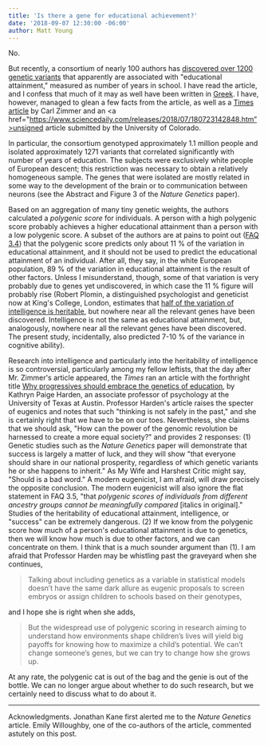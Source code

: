 ```yaml
---
title: 'Is there a gene for educational achievement?'
date: '2018-09-07 12:30:00 -06:00'
author: Matt Young
---
```

No.

But recently, a consortium of nearly 100 authors has <a href="https://www.nature.com/articles/s41588-018-0147-3">discovered over 1200 genetic variants</a> that apparently are associated with "educational attainment," measured as number of years in school. I have read the article, and I confess that much of it may as well have been written in <a href="https://en.wikipedia.org/wiki/Greek_to_me">Greek</a>. I have, however, managed to glean a few facts from the article, as well as a <a href=”https://www.nytimes.com/2018/07/23/science/genes-education.html”> Times article</a> by Carl Zimmer and an <a href="https://www.sciencedaily.com/releases/2018/07/180723142848.htm”>unsigned article</a> submitted by the University of Colorado.

In particular, the consortium genotyped approximately 1.1 million people and isolated approximately 1271 variants that correlated significantly with number of years of education. The subjects were exclusively white people of European descent; this restriction was necessary to obtain a relatively homogeneous sample. The genes that were isolated are mostly related in some way to the development of the brain or to communication between neurons (see the Abstract and Figure 3 of the <i>Nature Genetics</i> paper). 

Based on an aggregation of many tiny genetic weights, the authors calculated a <i>polygenic score</i> for individuals. A person with a high polygenic score probably achieves a higher educational attainment than a person with a low polygenic score. A subset of the authors are at pains to point out (<a href="https://www.thessgac.org/faqs">FAQ 3.4</a>) that the polygenic score predicts only about 11&nbsp;% of the variation in educational attainment, and it should not be used to predict the educational attainment of an individual. After all, they say, in the white European population, 89&nbsp;% of the variation in educational attainment is the result of other factors. Unless I misunderstand, though, some of that variation is very probably due to genes yet undiscovered, in which case the 11&nbsp;% figure will probably rise (Robert Plomin, a distinguished psychologist and geneticist now at King's College, London, estimates that <a href="https://www.scientificamerican.com/article/is-intelligence-hereditary/">half of the variation of intelligence is heritable</a>, but nowhere near all the relevant genes have been discovered. Intelligence is not the same as educational attainment, but, analogously, nowhere near all the relevant genes have been discovered. The present study, incidentally, also predicted 7-10&nbsp;% of the variance in cognitive ability). 

Research into intelligence and particularly into the heritability of intelligence is so controversial, particularly among my fellow leftists, that the day after Mr. Zimmer's article appeared, the <i>Times</i> ran an article with the forthright title <a href="https://www.nytimes.com/2018/07/24/opinion/dna-nature-genetics-education.html">Why progressives should embrace the genetics of education</a>, by Kathryn Paige Harden, an associate professor of psychology at the University of Texas at Austin.
Professor Harden's article raises the specter of eugenics and notes that such "thinking is not safely in the past," and she is certainly right that we have to be on our toes. Nevertheless, she claims that we should ask, "How can the power of the genomic revolution be harnessed to create a more equal society?" and provides 2 responses: 
(1) Genetic studies such as the <i>Nature Genetics</i> paper will demonstrate that success is largely a matter of luck, and they will show "that everyone should share in our national prosperity, regardless of which genetic variants he or she happens to inherit."  As My Wife and Harshest Critic might say, "Should is a bad word." A modern eugenicist, I am afraid, will draw precisely the opposite conclusion. The modern eugenicist will also ignore the flat statement in FAQ 3.5, "that <i>polygenic scores of individuals from different ancestry groups cannot be meaningfully compared</i> [italics in original]."
Studies of the heritability of educational attainment, intelligence, or "success" can be extremely dangerous. 
(2) If we know from the polygenic score how much of a person's educational attainment is due to genetics, then we will know how much is due to other factors, and we can concentrate on them. I think that is a much sounder argument than (1). 
I am afraid that Professor Harden may be whistling past the graveyard when she continues, 
>Talking about including genetics as a variable in statistical models doesn’t have the same dark allure as eugenic proposals to screen embryos or assign children to schools based on their genotypes, 

and I hope she is right when she adds,

<blockquote>But the widespread use of polygenic scoring in research aiming to understand how environments shape children’s lives will yield big payoffs for knowing how to maximize a child’s potential. We can’t change someone’s genes, but we can try to change how she grows up.</blockquote>

At any rate, the polygenic cat is out of the bag and the genie is out of the bottle. We can no longer argue about whether to do such research, but we certainly need to discuss what to do about it.

-----
Acknowledgments. Jonathan Kane first alerted me to the <i>Nature Genetics</i> article. Emily Willoughby, one of the co-authors of the article, commented astutely on this post. 

